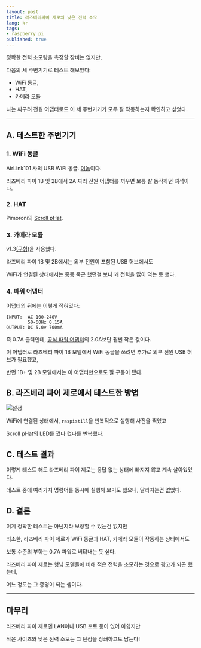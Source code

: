 ```yaml
---
layout: post
title: 라즈베리파이 제로의 낮은 전력 소모
lang: kr
tags:
- raspberry pi
published: true
---
```


정확한 전력 소모량을 측정할 장비는 없지만,

다음의 세 주변기기로 테스트 해보았다:

- WiFi 동글,
- HAT,
- 카메라 모듈

나는 싸구려 전원 어댑터로도 이 세 주변기기가 모두 잘 작동하는지 확인하고 싶었다.

----

## A. 테스트한 주변기기

### 1. WiFi 동글

AirLink101 사의 USB WiFi 동글. [이놈](http://airlink101.com/products/awll5099.php)이다.

라즈베리 파이 1B 및 2B에서 2A 짜리 전원 어댑터를 끼우면 보통 잘 동작하던 녀석이다.

### 2. HAT

Pimoroni의 [Scroll pHat](https://shop.pimoroni.com/collections/raspberry-pi/products/scroll-phat).

### 3. 카메라 모듈

v1.3[(구형)](https://www.raspberrypi.org/products/camera-module/)을 사용했다.

라즈베리 파이 1B 및 2B에서는 외부 전원이 포함된 USB 허브에서도

WiFi가 연결된 상태에서는 종종 죽곤 했던걸 보니 꽤 전력을 많이 먹는 듯 했다.

### 4. 파워 어댑터

어댑터의 뒤에는 이렇게 적혀있다:

```
INPUT:  AC 100-240V
        50-60Hz 0.15A
OUTPUT: DC 5.0v 700mA
```

즉 0.7A 출력인데, [공식 파워 어댑터](https://www.raspberrypi.org/products/universal-power-supply/)의 2.0A보단 훨씬 작은 값이다.

이 어댑터로 라즈베리 파이 1B 모델에서 WiFi 동글을 쓰려면 추가로 외부 전원 USB 허브가 필요했고,

반면 1B+ 및 2B 모델에서는 이 어댑터만으로도 잘 구동이 됐다.

## B. 라즈베리 파이 제로에서 테스트한 방법

![설정](https://cloud.githubusercontent.com/assets/185988/16071555/feb944ae-3316-11e6-836a-e574fec0d7df.jpg)

WiFi에 연결된 상태에서, `raspistill`을 반복적으로 실행해 사진을 찍었고

Scroll pHat의 LED를 껐다 켰다를 반복했다.

## C. 테스트 결과

이렇게 테스트 해도 라즈베리 파이 제로는 응답 없는 상태에 빠지지 않고 계속 살아있었다.

테스트 중에 여러가지 명령어를 동시에 실행해 보기도 했으나, 달라지는건 없었다.

## D. 결론

이게 정확한 테스트는 아닌지라 보장할 수 있는건 없지만

최소한, 라즈베리 파이 제로가 WiFi 동글과 HAT, 카메라 모듈이 작동하는 상태에서도

보통 수준의 부하는 0.7A 파워로 버텨내는 듯 싶다.

라즈베리 파이 제로는 형님 모델들에 비해 적은 전력을 소모하는 것으로 광고가 되곤 했는데,

어느 정도는 그 증명이 되는 셈이다.

----

## 마무리

라즈베리 파이 제로엔 LAN이나 USB 포트 등이 없어 아쉽지만

작은 사이즈와 낮은 전력 소모는 그 단점을 상쇄하고도 남는다!

